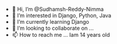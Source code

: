 - 👋 Hi, I’m @Sudhamsh-Reddy-Nimma
- 👀 I’m interested in Django, Python, Java
- 🌱 I’m currently learning Django
- 💞️ I’m looking to collaborate on ...
- 📫 How to reach me ...
Iam 14 years old


<!---
Sudhamsh-Reddy-Nimma/Sudhamsh-Reddy-Nimma is a ✨ special ✨ repository because its `README.md` (this file) appears on your GitHub profile.
You can click the Preview link to take a look at your changes.
--->

